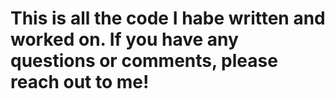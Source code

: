 # This is all the code I habe written and worked on. If you have any questions or comments, please reach out to me!
